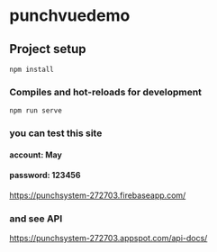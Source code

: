 # punchvuedemo

## Project setup
```
npm install
```

### Compiles and hot-reloads for development
```
npm run serve
```
### you can test this site 
#### account: May
#### password: 123456
https://punchsystem-272703.firebaseapp.com/

### and see API 
https://punchsystem-272703.appspot.com/api-docs/
